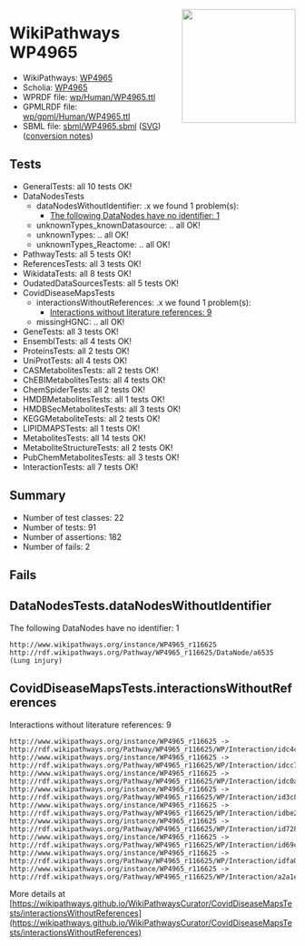 <img style="float: right; width: 200px"
  src="https://www.wikipathways.org/img_auth.php/thumb/2/28/Page1-601px-COVID19-Disease-Map-project-icon.pdf.jpg/150px-Page1-601px-COVID19-Disease-Map-project-icon.pdf.jpg" />
# WikiPathways WP4965

* WikiPathways: [WP4965](https://identifiers.org/wikipathways:WP4965)
* Scholia: [WP4965](https://scholia.toolforge.org/wikipathways/WP4965)
* WPRDF file: [wp/Human/WP4965.ttl](../wp/Human/WP4965.ttl)
* GPMLRDF file: [wp/gpml/Human/WP4965.ttl](../wp/gpml/Human/WP4965.ttl)
* SBML file: [sbml/WP4965.sbml](../sbml/WP4965.sbml) ([SVG](../sbml/WP4965.svg)) ([conversion notes](../sbml/WP4965.txt))

## Tests
* GeneralTests: all 10 tests OK!
* DataNodesTests
    * dataNodesWithoutIdentifier: .x we found 1 problem(s):
        * [The following DataNodes have no identifier: 1](#d2d32fa0)
    * unknownTypes_knownDatasource: .. all OK!
    * unknownTypes: .. all OK!
    * unknownTypes_Reactome: .. all OK!
* PathwayTests: all 5 tests OK!
* ReferencesTests: all 3 tests OK!
* WikidataTests: all 8 tests OK!
* OudatedDataSourcesTests: all 5 tests OK!
* CovidDiseaseMapsTests
    * interactionsWithoutReferences: .x we found 1 problem(s):
        * [Interactions without literature references: 9](#2e295937)
    * missingHGNC: .. all OK!
* GeneTests: all 3 tests OK!
* EnsemblTests: all 4 tests OK!
* ProteinsTests: all 2 tests OK!
* UniProtTests: all 4 tests OK!
* CASMetabolitesTests: all 2 tests OK!
* ChEBIMetabolitesTests: all 4 tests OK!
* ChemSpiderTests: all 2 tests OK!
* HMDBMetabolitesTests: all 1 tests OK!
* HMDBSecMetabolitesTests: all 3 tests OK!
* KEGGMetaboliteTests: all 2 tests OK!
* LIPIDMAPSTests: all 1 tests OK!
* MetabolitesTests: all 14 tests OK!
* MetaboliteStructureTests: all 2 tests OK!
* PubChemMetabolitesTests: all 3 tests OK!
* InteractionTests: all 7 tests OK!


## Summary

* Number of test classes: 22
* Number of tests: 91
* Number of assertions: 182
* Number of fails: 2

## Fails

<a name="d2d32fa0" />

## DataNodesTests.dataNodesWithoutIdentifier

The following DataNodes have no identifier: 1
```
http://www.wikipathways.org/instance/WP4965_r116625 http://rdf.wikipathways.org/Pathway/WP4965_r116625/DataNode/a6535 (Lung injury)
```

<a name="2e295937" />

## CovidDiseaseMapsTests.interactionsWithoutReferences

Interactions without literature references: 9
```
http://www.wikipathways.org/instance/WP4965_r116625 -> http://rdf.wikipathways.org/Pathway/WP4965_r116625/WP/Interaction/idc4c8fdab
http://www.wikipathways.org/instance/WP4965_r116625 -> http://rdf.wikipathways.org/Pathway/WP4965_r116625/WP/Interaction/idcc7fc0b6
http://www.wikipathways.org/instance/WP4965_r116625 -> http://rdf.wikipathways.org/Pathway/WP4965_r116625/WP/Interaction/idc0a82d8
http://www.wikipathways.org/instance/WP4965_r116625 -> http://rdf.wikipathways.org/Pathway/WP4965_r116625/WP/Interaction/id3c85f717
http://www.wikipathways.org/instance/WP4965_r116625 -> http://rdf.wikipathways.org/Pathway/WP4965_r116625/WP/Interaction/idbe2626c9
http://www.wikipathways.org/instance/WP4965_r116625 -> http://rdf.wikipathways.org/Pathway/WP4965_r116625/WP/Interaction/id7289f3b9
http://www.wikipathways.org/instance/WP4965_r116625 -> http://rdf.wikipathways.org/Pathway/WP4965_r116625/WP/Interaction/id69cfbf
http://www.wikipathways.org/instance/WP4965_r116625 -> http://rdf.wikipathways.org/Pathway/WP4965_r116625/WP/Interaction/idfa0e6009
http://www.wikipathways.org/instance/WP4965_r116625 -> http://rdf.wikipathways.org/Pathway/WP4965_r116625/WP/Interaction/a2a1e
```

More details at [https://wikipathways.github.io/WikiPathwaysCurator/CovidDiseaseMapsTests/interactionsWithoutReferences](https://wikipathways.github.io/WikiPathwaysCurator/CovidDiseaseMapsTests/interactionsWithoutReferences)

